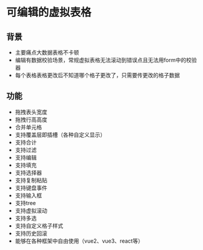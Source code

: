 # 可编辑的虚拟表格
## 背景
- 主要痛点大数据表格不卡顿
- 编辑有数据校验场景，常规虚拟表格无法滚动到错误点且无法用form中的校验器
- 每个表格表格更改后不知道哪个格子更改了，只需要传更改的格子数据
## 功能
- 拖拽表头宽度
- 拖拽行高高度
- 合并单元格
- 支持覆盖层即插槽（各种自定义显示）
- 支持合计
- 支持过滤
- 支持编辑
- 支持填充
- 支持选择器
- 支持复制粘贴
- 支持键盘事件
- 支持输入框
- 支持tree
- 支持虚拟滚动
- 支持多选
- 支持自定义格子样式
- 支持历史回滚
- 能够在各种框架中自由使用（vue2、vue3、react等）
